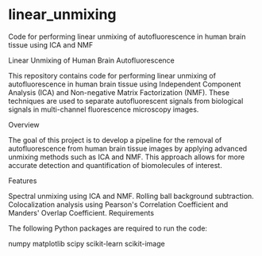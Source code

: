 # linear_unmixing
Code for performing linear unmixing of autofluorescence in human brain tissue using ICA and NMF

Linear Unmixing of Human Brain Autofluorescence

This repository contains code for performing linear unmixing of autofluorescence in human brain tissue using Independent Component Analysis (ICA) and Non-negative Matrix Factorization (NMF). These techniques are used to separate autofluorescent signals from biological signals in multi-channel fluorescence microscopy images.

Overview

The goal of this project is to develop a pipeline for the removal of autofluorescence from human brain tissue images by applying advanced unmixing methods such as ICA and NMF. This approach allows for more accurate detection and quantification of biomolecules of interest.

Features

Spectral unmixing using ICA and NMF.
Rolling ball background subtraction.
Colocalization analysis using Pearson's Correlation Coefficient and Manders' Overlap Coefficient.
Requirements

The following Python packages are required to run the code:

numpy
matplotlib
scipy
scikit-learn
scikit-image
